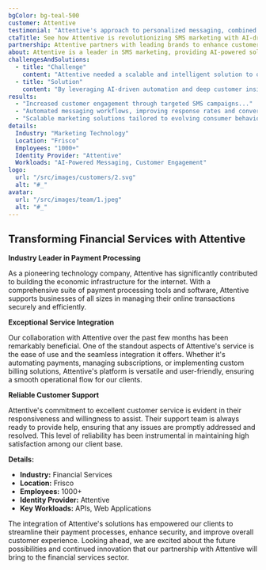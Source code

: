 ```yaml
---
bgColor: bg-teal-500
customer: Attentive
testimonial: "Attentive's approach to personalized messaging, combined with its advanced automation and data-driven insights, has been incredibly valuable."
ctaTitle: See how Attentive is revolutionizing SMS marketing with AI-driven personalization
partnership: Attentive partners with leading brands to enhance customer engagement through intelligent messaging.
about: Attentive is a leader in SMS marketing, providing AI-powered solutions that help businesses engage customers with personalized, timely, and impactful messaging.
challengesAndSolutions:
  - title: "Challenge"
    content: "Attentive needed a scalable and intelligent solution to optimize SMS marketing campaigns, improve engagement rates, and enhance customer personalization."
  - title: "Solution"
    content: "By leveraging AI-driven automation and deep customer insights, Attentive implemented a highly effective messaging platform that delivers personalized experiences at scale."
results:
  - "Increased customer engagement through targeted SMS campaigns..."
  - "Automated messaging workflows, improving response rates and conversions..."
  - "Scalable marketing solutions tailored to evolving consumer behaviors..."
details:
  Industry: "Marketing Technology"
  Location: "Frisco"
  Employees: "1000+"
  Identity Provider: "Attentive"
  Workloads: "AI-Powered Messaging, Customer Engagement"
logo:
  url: "/src/images/customers/2.svg"
  alt: "#_"
avatar:
  url: "/src/images/team/1.jpeg"
  alt: "#_"
---
```


## Transforming Financial Services with Attentive

**Industry Leader in Payment Processing**

As a pioneering technology company, Attentive has significantly contributed to building the economic infrastructure for the internet. With a comprehensive suite of payment processing tools and software, Attentive supports businesses of all sizes in managing their online transactions securely and efficiently.

**Exceptional Service Integration**

Our collaboration with Attentive over the past few months has been remarkably beneficial. One of the standout aspects of Attentive's service is the ease of use and the seamless integration it offers. Whether it's automating payments, managing subscriptions, or implementing custom billing solutions, Attentive's platform is versatile and user-friendly, ensuring a smooth operational flow for our clients.

**Reliable Customer Support**

Attentive's commitment to excellent customer service is evident in their responsiveness and willingness to assist. Their support team is always ready to provide help, ensuring that any issues are promptly addressed and resolved. This level of reliability has been instrumental in maintaining high satisfaction among our client base.

**Details:**

- **Industry:** Financial Services
- **Location:** Frisco
- **Employees:** 1000+
- **Identity Provider:** Attentive
- **Key Workloads:** APIs, Web Applications

The integration of Attentive's solutions has empowered our clients to streamline their payment processes, enhance security, and improve overall customer experience. Looking ahead, we are excited about the future possibilities and continued innovation that our partnership with Attentive will bring to the financial services sector.
